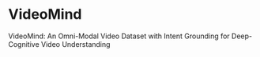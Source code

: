 # VideoMind
VideoMind: An Omni-Modal Video Dataset with Intent Grounding for Deep-Cognitive Video Understanding
